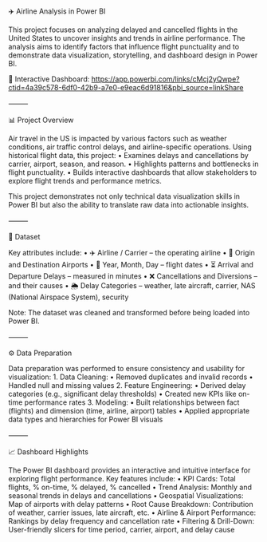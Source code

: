 ✈️ Airline Analysis in Power BI

This project focuses on analyzing delayed and cancelled flights in the United States to uncover insights and trends in airline performance. The analysis aims to identify factors that influence flight punctuality and to demonstrate data visualization, storytelling, and dashboard design in Power BI.

🔗 Interactive Dashboard: https://app.powerbi.com/links/cMcj2yQwpe?ctid=4a39c578-6df0-42b9-a7e0-e9eac6d91816&pbi_source=linkShare


⸻

📊 Project Overview

Air travel in the US is impacted by various factors such as weather conditions, air traffic control delays, and airline-specific operations. Using historical flight data, this project:
	•	Examines delays and cancellations by carrier, airport, season, and reason.
	•	Highlights patterns and bottlenecks in flight punctuality.
	•	Builds interactive dashboards that allow stakeholders to explore flight trends and performance metrics.

This project demonstrates not only technical data visualization skills in Power BI but also the ability to translate raw data into actionable insights.

⸻

📂 Dataset

Key attributes include:
	•	✈️ Airline / Carrier – the operating airline
	•	🛫 Origin and Destination Airports
	•	📅 Year, Month, Day – flight dates
	•	⏳ Arrival and Departure Delays – measured in minutes
	•	❌ Cancellations and Diversions – and their causes
	•	🌦️ Delay Categories – weather, late aircraft, carrier, NAS (National Airspace System), security

Note: The dataset was cleaned and transformed before being loaded into Power BI.

⸻

⚙️ Data Preparation

Data preparation was performed to ensure consistency and usability for visualization:
	1.	Data Cleaning:
	•	Removed duplicates and invalid records
	•	Handled null and missing values
	2.	Feature Engineering:
	•	Derived delay categories (e.g., significant delay thresholds)
	•	Created new KPIs like on-time performance rates
	3.	Modeling:
	•	Built relationships between fact (flights) and dimension (time, airline, airport) tables
	•	Applied appropriate data types and hierarchies for Power BI visuals

⸻

📈 Dashboard Highlights

The Power BI dashboard provides an interactive and intuitive interface for exploring flight performance.
Key features include:
	•	KPI Cards: Total flights, % on-time, % delayed, % cancelled
	•	Trend Analysis: Monthly and seasonal trends in delays and cancellations
	•	Geospatial Visualizations: Map of airports with delay patterns
	•	Root Cause Breakdown: Contribution of weather, carrier issues, late aircraft, etc.
	•	Airline & Airport Performance: Rankings by delay frequency and cancellation rate
	•	Filtering & Drill-Down: User-friendly slicers for time period, carrier, airport, and delay cause

